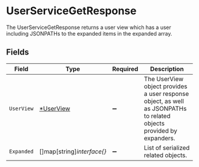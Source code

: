# UserServiceGetResponse

The UserServiceGetResponse returns a user view which has a user including JSONPATHs to the expanded items in the expanded array.


## Fields

| Field                                                                                                               | Type                                                                                                                | Required                                                                                                            | Description                                                                                                         |
| ------------------------------------------------------------------------------------------------------------------- | ------------------------------------------------------------------------------------------------------------------- | ------------------------------------------------------------------------------------------------------------------- | ------------------------------------------------------------------------------------------------------------------- |
| `UserView`                                                                                                          | [*UserView](../../models/shared/userview.md)                                                                        | :heavy_minus_sign:                                                                                                  | The UserView object provides a user response object, as well as JSONPATHs to related objects provided by expanders. |
| `Expanded`                                                                                                          | []map[string]*interface{}*                                                                                          | :heavy_minus_sign:                                                                                                  | List of serialized related objects.                                                                                 |